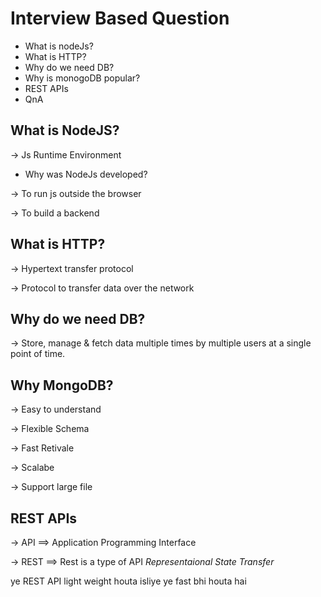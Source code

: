 # Interview Based Question
* What is nodeJs?
* What is HTTP?
* Why do we need DB?
* Why is monogoDB popular?
* REST APIs
* QnA

## What is NodeJS?
-> Js Runtime Environment

* Why was NodeJs developed?

-> To run js outside the browser

-> To build a backend

## What is HTTP?
-> Hypertext transfer protocol

-> Protocol to transfer data over the network


## Why do we need DB?
-> Store, manage & fetch data multiple times by multiple users at a single point of time.

## Why MongoDB?
-> Easy to understand

-> Flexible Schema

-> Fast Retivale

-> Scalabe

-> Support large file


## REST APIs
-> API ==> Application Programming Interface

-> REST ==> Rest is a type of API
*Representaional State Transfer*

ye REST API light weight houta isliye ye fast bhi houta hai

